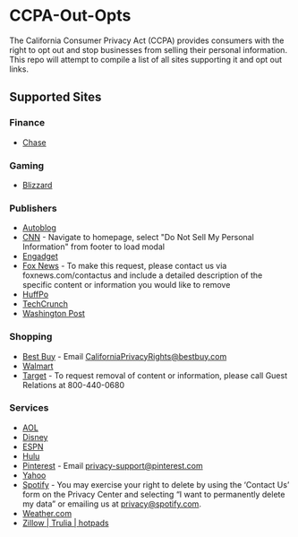 # CCPA-Out-Opts
The California Consumer Privacy Act (CCPA) provides consumers with the right to opt out and stop businesses from selling their personal information. This repo will attempt to compile a list of all sites supporting it and opt out links.

## Supported Sites

### Finance
* [Chase](https://www.chase.com/digital/resources/privacy-security/privacy/ca-consumer-privacy-act/ccpa-request)

### Gaming
* [Blizzard](https://us.battle.net/support/en/help/product/services/1327/1703/solution)  

### Publishers
* [Autoblog](https://autoblog.mydashboard.oath.com/)  
* [CNN](https://www.cnn.com) - Navigate to homepage, select "Do Not Sell My Personal Information" from footer to load modal  
* [Engadget](https://engadget.mydashboard.oath.com/)  
* [Fox News](https://www.foxnews.com/privacy-policy) - To make this request, please contact us via foxnews.com/contactus and include a detailed description of the specific content or information you would like to remove  
* [HuffPo](https://huffingtonpost.mydashboard.oath.com/)  
* [TechCrunch](https://techcrunch.mydashboard.oath.com/)  
* [Washington Post](https://www.washingtonpost.com/my-post/privacy-settings/)  

### Shopping
* [Best Buy](https://www.bestbuy.com/site/privacy-policy/california-privacy-rights/pcmcat204400050063.c?id=pcmcat204400050063) - Email CaliforniaPrivacyRights@bestbuy.com  
* [Walmart](https://www.walmart.com/account/api/ccpa-intake?native=false&app=gm&type=sod)  
* [Target](https://www.target.com/c/california-residents-privacy-policy/-/N-m2wjt) - To request removal of content or information, please call Guest Relations at 800-440-0680  

### Services
* [AOL](https://aol.mydashboard.oath.com/)  
* [Disney](http://ccpa.disney.com/)  
* [ESPN](http://ccpa.disney.com/)  
* [Hulu](https://secure.hulu.com/account/privacy)  
* [Pinterest](https://policy.pinterest.com/en/privacy-policy#section-california-residents) - Email privacy-support@pinterest.com  
* [Yahoo](https://yahoo.mydashboard.oath.com/)  
* [Spotify](https://www.spotify.com/us/legal/California-privacy-disclosure/) - You may exercise your right to delete by using the ‘Contact Us’ form on the Privacy Center and selecting “I want to permanently delete my data” or emailing us at privacy@spotify.com.  
* [Weather.com](https://weather.com/privacy-settings#do-not-sell)
* [Zillow | Trulia | hotpads](https://privacy.zillowgroup.com/cookie)
